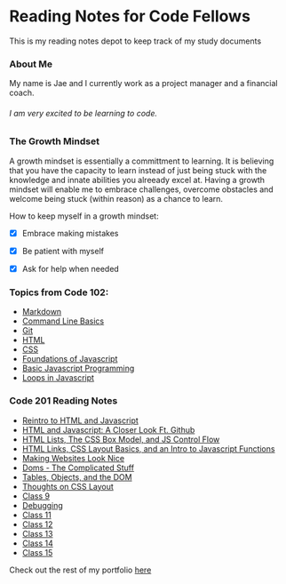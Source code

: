 # Reading Notes for Code Fellows

This is my reading notes depot to keep track of my study documents

### About Me

My name is Jae and I currently work as a project manager and a financial coach. 

###### I am very excited to be learning to code. 

### The Growth Mindset 

A growth mindset is essentially a committment to learning. It is believing that you have the capacity to learn instead of just being stuck with the knowledge and innate abilities you alreeady excel at. Having a growth mindset will enable me to embrace challenges, overcome obstacles and welcome being stuck (within reason) as a chance to learn.

How to keep myself in a growth mindset:
- [x] Embrace making mistakes
- [x] Be patient with myself
- [x] Ask for help when needed


### Topics from Code 102:
- [Markdown](markdown.md)
- [Command Line Basics](command-line-basics.md)
- [Git](git.md)
- [HTML](html.md)
- [CSS](css.md)
- [Foundations of Javascript](javascript1.md)
- [Basic Javascript Programming](javascript2.md)
- [Loops in Javascript](javascript3.md)

### Code 201 Reading Notes
- [Reintro to HTML and Javascript](class-01.md)
- [HTML and Javascript: A Closer Look Ft. Github](class-02.md)
- [HTML Lists, The CSS Box Model, and JS Control Flow](class-03.md)
- [HTML Links, CSS Layout Basics, and an Intro to Javascript Functions](class-04.md)
- [Making Websites Look Nice](class-05.md)
- [Doms - The Complicated Stuff](class-06.md)
- [Tables, Objects, and the DOM](class-07.md)
- [Thoughts on CSS Layout](class-08.md)
- [Class 9](class-09.md)
- [Debugging](class-10.md)
- [Class 11](class-11.md)
- [Class 12](class-12.md)
- [Class 13](class-13.md)
- [Class 14](class-14.md)
- [Class 15](class-15.md)

Check out the rest of my portfolio [here](http://jaimierl.github.io)
